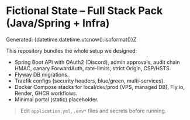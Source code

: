 # Fictional State – Full Stack Pack (Java/Spring + Infra)

Generated: {datetime.datetime.utcnow().isoformat()}Z

This repository bundles the whole setup we designed:

- Spring Boot API with OAuth2 (Discord), admin approvals, audit chain HMAC, canary ForwardAuth, rate-limits, strict
  Origin, CSP/HSTS.
- Flyway DB migrations.
- Traefik configs (security headers, blue/green, multi-services).
- Docker Compose stacks for local/dev/prod (VPS, managed DB), Fly.io, Render, GHCR workflows.
- Minimal portal (static) placeholder.

> Edit `application.yml`, `.env*` files and secrets before running.